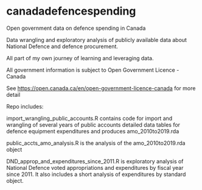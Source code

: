 # canadadefencespending
Open government data on defence spending in Canada

Data wrangling and exploratory analysis of publicly available data about National Defence and defence procurement.

All part of my own journey of learning and leveraging data.

All government information is subject to Open Government Licence - Canada

See https://open.canada.ca/en/open-government-licence-canada for more detail

Repo includes:

import_wrangling_public_accounts.R contains code for import and wrangling of several years of public accounts detailed data tables for defence equipment expenditures and produces amo_2010to2019.rda

public_accts_amo_analysis.R is the analysis of the amo_2010to2019.rda object

DND_approp_and_expenditures_since_2011.R is exploratory analysis of National Defence voted appropriations and expenditures by fiscal year since 2011.  It also includes a short analysis of expenditures by standard object.
